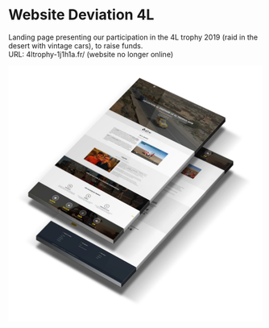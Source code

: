 # Website Deviation 4L

Landing page presenting our participation in the 4L trophy 2019 (raid in the desert with vintage cars), to raise funds.<br />
URL: 4ltrophy-1j1h1a.fr/ (website no longer online)


![png](images/Mockup_site.png)
